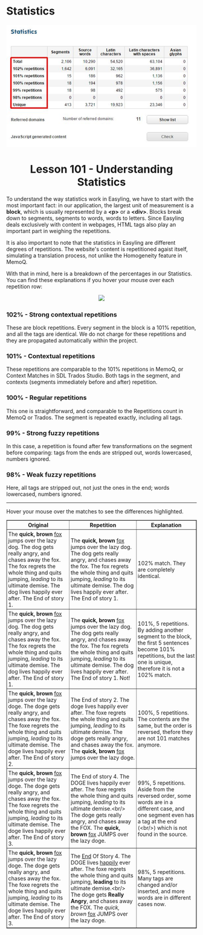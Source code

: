 # Statistics

![Discovery statistics](/img/discovery-statistics.png)

<body class="container">
<script src="https://code.jquery.com/jquery-1.11.2.min.js"></script>
<script src="https://maxcdn.bootstrapcdn.com/bootstrap/3.3.2/js/bootstrap.min.js"></script>
<script>
function on100() {
    $(".one").css("background-color", "yellow");
    $(".two").css("background-color", "LightGreen");
    $(".three").css("background-color", "LightBlue");
    $(".four").css("background-color", "LightGrey");
    $(".five").css("background-color", "pink");
  }

  function off100() {
    $(".one").css("background-color", "white");
    $(".two").css("background-color", "white");
    $(".three").css("background-color", "white");
    $(".four").css("background-color", "white");
    $(".five").css("background-color", "white");
  }

  function on99() {
    $(".one99").css("background-color", "yellow");
    $(".two99").css("background-color", "LightGreen");
    $(".three99").css("background-color", "LightBlue");
    $(".four99").css("background-color", "LightGrey");
    $(".five99").css("background-color", "pink");
  }

  function off99() {
    $(".one99").css("background-color", "white");
    $(".two99").css("background-color", "white");
    $(".three99").css("background-color", "white");
    $(".four99").css("background-color", "white");
    $(".five99").css("background-color", "white");
  }

  function on98() {
    $(".one98").css("background-color", "yellow");
    $(".two98").css("background-color", "LightGreen");
    $(".three98").css("background-color", "LightBlue");
    $(".four98").css("background-color", "LightGrey");
    $(".five98").css("background-color", "pink");
  }

  function off98() {
    $(".one98").css("background-color", "white");
    $(".two98").css("background-color", "white");
    $(".three98").css("background-color", "white");
    $(".four98").css("background-color", "white");
    $(".five98").css("background-color", "white");
  }
</script>
<style type="text/css">
	.ui-field {
		font-weight: bold;
	}

	.ui-value {
		font-style: italic;
	}

	.ui-button {
		font-weight: bold;
	}

	.pad {
		padding: 3px;
	}
</style>
<h1 translate="no"><center>Lesson 101 - Understanding Statistics</center></h1>
<p translate="no">To understand the way statistics work in Easyling, we have to start with the most important fact: in our application, the largest unit of measurement is a <b>block</b>, which is usually represented by a <b>&lt;p&gt;</b> or a <b>&lt;div&gt;</b>. Blocks break down to segments, segments to words, words to letters. Since Easyling deals exclusively with content in webpages, HTML tags also play an important part in weighing the repetitions.</p>
<p translate="no">It is also important to note that the statistics in Easyling are different degrees of repetitions. The website's content is repetitioned agaist itself, simulating a translation process, not unlike the Homogeneity feature in MemoQ.</p>
<p translate="no">With that in mind, here is a breakdown of the percentages in our Statistics. You can find these explanations if you hover your mouse over each repetition row:</p>
<center><img src="/4.png"></center>
<h3 translate="no">102% - Strong contextual repetitions</h3>
<p translate="no">These are block repetitions. Every segment in the block is a 101% repetition, and all the tags are identical. We do not charge for these repetitions and they are propagated automatically within the project.</p>
<h3 translate="no">101% - Contextual repetitions</h3>
<p translate="no">These repetitions are comparable to the 101% repetitions in MemoQ, or Context Matches in SDL Trados Studio. Both tags in the segment, and contexts (segments immediately before and after) repetition.</p>
<h3 translate="no">100% - Regular repetitions</h3>
<p translate="no">This one is straightforward, and comparable to the Repetitions count in MemoQ or Trados. The segment is repeated exactly, including all tags.</p>
<h3 translate="no">99% - Strong fuzzy repetitions</h3>
<p translate="no">In this case, a repetition is found after few transformations on the segment before comparing: tags from the ends are stripped out, words lowercased, numbers ignored.</p>
<h3 translate="no">98% - Weak fuzzy repetitions</h3>
<p translate="no">Here, all tags are stripped out, not just the ones in the end; words lowercased, numbers ignored.</p>
<hr>
<p translate="no">Hover your mouse over the matches to see the differences highlighted.</p>
<table border="1">
<thead>
<tr>
<th class="pad" translate="no">Original</th>
<th class="pad" translate="no">Repetition</th>
<th class="pad" translate="no">Explanation</th>
</tr>
</thead>
<tbody>

<tr>
<td class="pad" onmouseover="$('.102 span').css('background-color', 'yellow')" onmouseout="$('.102 span').css('background-color', 'white')"><div class="102 src"><span>The <b>quick, brown</b> <a href="http://en.wikipedia.org/wiki/Fox">fox</a> jumps over the lazy dog. The dog gets really angry, and chases away the fox. The fox regrets the whole thing and quits jumping, <i>leading</i> to its ultimate demise. The dog lives happily ever after. The End of story 1.</span></div></td>
<td class="pad" onmouseover="$('.102 span').css('background-color', 'yellow')" onmouseout="$('.102 span').css('background-color', 'white')"><div class="102 tar"><span>The <b>quick, brown</b> <a href="http://en.wikipedia.org/wiki/Fox">fox</a> jumps over the lazy dog. The dog gets really angry, and chases away the fox. The fox regrets the whole thing and quits jumping, <i>leading</i> to its ultimate demise. The dog lives happily ever after. The End of story 1.</span></div></td>
<td class="pad" translate="no">102% match. They are completely identical.</td>
</tr>

<tr>
<td class="pad" onmouseover="$('.101').css('background-color', 'yellow'); $('.not101').css('background-color', 'LightGreen');" onmouseout="$('.101').css('background-color', 'white'); $('.not101').css('background-color', 'white');"><div class="src"><span class="101">The <b>quick, brown</b> <a href="http://en.wikipedia.org/wiki/Fox">fox</a> jumps over the lazy dog. The dog gets really angry, and chases away the fox. The fox regrets the whole thing and quits jumping, <i>leading</i> to its ultimate demise. The dog lives happily ever after. The End of story 1.</span></div></td>
<td class="pad" onmouseover="$('.101').css('background-color', 'yellow'); $('.not101').css('background-color', 'LightGreen');" onmouseout="$('.101').css('background-color', 'white'); $('.not101').css('background-color', 'white');"><div class="tar"><span class="101">The <b>quick, brown</b> <a href="http://en.wikipedia.org/wiki/Fox">fox</a> jumps over the lazy dog. The dog gets really angry, and chases away the fox. The fox regrets the whole thing and quits jumping, <i>leading</i> to its ultimate demise. The dog lives happily ever after. The End of story 1.</span> <span class="not101">Not!</span></div></td>
<td class="pad" translate="no">101%, 5 repetitions. By adding another segment to the block, the first 5 sentences become 101% repetitions, but the last one is unique, therefore it is not a 102% match.</td>
</tr>

<tr>
<td class="pad" onmouseover="on100();" onmouseout="off100();"><span class="one">The <b>quick, brown</b> <a href="http://en.wikipedia.org/wiki/Fox">fox</a> jumps over the lazy doge.</span> <span class="two">The doge gets really angry, and chases away the fox.</span> <span class="three">The foxe regrets the whole thing and quits jumping, <i>leading</i> to its ultimate demise.</span> <span class="four">The doge lives happily ever after.</span> <span class="five">The End of story 2.</span></td>
<td class="pad" onmouseover="on100();" onmouseout="off100();"><span class="five">The End of story 2.</span> <span class="four">The doge lives happily ever after.</span> <span class="three">The foxe regrets the whole thing and quits jumping, <i>leading</i> to its ultimate demise.</span> <span class="two">The doge gets really angry, and chases away the fox.</span> <span class="one">The <b>quick, brown</b> <a href="http://en.wikipedia.org/wiki/Fox">fox</a> jumps over the lazy doge.</span></td>
<td class="pad" translate="no">100%, 5 repetitions. The contents are the same, but the order is reversed, thefore they are not 101 matches anymore.</td>
</tr>

<tr>
<td class="pad" onmouseover="on99();" onmouseout="off99();"><span class="one99">The <b>quick, brown</b> <a href="http://en.wikipedia.org/wiki/Fox">fox</a> jumps over the lazy doge.</span> <span class="two99">The doge gets really angry, and chases away the fox.</span> <span class="three99">The foxe regrets the whole thing and quits jumping, <i>leading</i> to its ultimate demise.</span> <span class="four99">The doge lives happily ever after.</span> <span class="five99">The End of story 3.</span></td>
<td class="pad" onmouseover="on99();" onmouseout="off99();"><span class="five99">The End of story 4.</span> <span class="four99">The DOGE lives happily ever after.</span> <span class="three99">The foxe regrets the whole thing and quits jumping, <i>leading</i> to its ultimate demise.&lt;br/&gt;<br/></span> <span class="two99">The doge gets really angry, and chases away the FOX.</span> <span class="one99">The <b>quick, brown</b> <a href="http://en.wikipedia.org/wiki/Fox">fox</a> JUMPS over the lazy doge.</span></td>
<td class="pad" translate="no">99%, 5 repetitions. Aside from the reversed order, some words are in a different case, and one segment even has a tag at the end (&lt;br/&gt;) which is not found in the source.</td>
</tr>


<tr>
<td class="pad" onmouseover="on98();" onmouseout="off98();"><span class="one98">The <b>quick, brown</b> <a href="http://en.wikipedia.org/wiki/Fox">fox</a> jumps over the lazy doge.</span> <span class="two98">The doge gets really angry, and chases away the fox.</span> <span class="three98">The foxe regrets the whole thing and quits jumping, <i>leading</i> to its ultimate demise.</span> <span class="four98">The doge lives happily ever after.</span> <span class="five98">The End of story 3.</span></td>
<td class="pad" onmouseover="on98();" onmouseout="off98();"><span class="five98">The <u>End</u> Of Story 4.</span> <span class="four98">The DOGE lives <u>happily</u> ever after.</span> <span class="three98">The foxe regrets the whole thing and quits jumping, <b>leading</b> to its ultimate demise.&lt;br/&gt;<br/></span> <span class="two98">The doge gets <b>Really Angry</b>, and chases away the FOX.</span> <span class="one98">The <i>quick, brown</i> <a href="http://en.wikipedia.org/wiki/Fox">fox</a> JUMPS over the lazy doge.</span></td>
<td class="pad" translate="no">98%, 5 repetitions. Many tags are changed and/or inserted, and more words are in different cases now.</td>
</tr>

</tbody>
</table>
<br/><br/>
<!--
<p>To demonstrate this, here are a few paragraphs, and then their repetitions highlighted for <span style="background-color: #DFAAE6">102%</span>, <span style="background-color: #AAC3E6">101%</span>, <span style="background-color: #AAE6C4">100%</span>, <span style="background-color: #E4E6AA">98%</span> and <span style="background-color: #E6C3AA">98%</span>.</p>
<p style="border: 1px solid black; padding: 5px; background-color: #eeeeee;">The &lt;b&gt;<b>quick, brown</b>&lt;/b&gt; &lt;a  href="http://en.wikipedia.org/wiki/Fox"&gt;<a href="http://en.wikipedia.org/wiki/Fox">fox</a>&lt;/a&gt; jumps over the lazy dog. The dog gets really angry, and chases away the fox. The fox regrets the whole thing and quits jumping, &lt;i&gt;<i>leading</i>&lt;/i&gt; to its ultimate demise. The dog lives happily ever after. The End.</p> 

<p><span style="background-color: #DFAAE6">The &lt;b&gt;<b>quick, brown</b>&lt;/b&gt; &lt;a  href="http://en.wikipedia.org/wiki/Fox"&gt;<a href="http://en.wikipedia.org/wiki/Fox">fox</a>&lt;/a&gt; jumps over the lazy dog. The dog gets really angry, and chases away the fox. The fox regrets the whole thing and quits jumping, &lt;i&gt;<i>leading</i>&lt;/i&gt; to its ultimate demise. The dog lives happily ever after. The End.</span></p> 
<br/>
<p style="border: 1px solid black; padding: 5px; background-color: #eeeeee;">&lt;b&gt;<b>John Smith</b>&lt;/b&gt; is the the new &lt;a  href="http://en.wikipedia.org/wiki/Smith"&gt;<a href="http://en.wikipedia.org/wiki/Smith">smith</a>&lt;/a&gt; in town. He gets the job done, and the townsfolk are happy with it. But when another Smith arrives in town, he can not handle the competition. They fight. It ends badly. The end.</p>
<p><span style="background-color: #AAC3E6">&lt;b&gt;<b>John Smith</b>&lt;/b&gt; is the the new &lt;a  href="http://en.wikipedia.org/wiki/Smith"&gt;<a href="http://en.wikipedia.org/wiki/Smith">smith</a>&lt;/a&gt; in town. He gets the job done, and the townsfolk are happy with it. But when another Smith arrives in town, he can not handle the competition. They fight. It ends badly.</span> <span style="background-color: #E4E6AA">Maybe not the end just yet.</span></p>
<br/>
<p style="border: 1px solid black; padding: 5px; background-color: #eeeeee;">&lt;i&gt;<i>Once upon a time</i>&lt;/i&gt;, there was a boy. His name was Timmy. He was very happy with his life, but then something bad happened. And that is the end.</p>
<p><span style="background-color: #AAE6C4">The end. He was very happy with his life, but then something bad happened. His name was Timmy. &lt;i&gt;<i>Once upon a time</i>&lt;/i&gt;, there was a boy.</span></p>
<br/>
<p style="border: 1px solid black; padding: 5px; background-color: #eeeeee;">Our new product has gotten &lt;b&gt;<b>excellent reviews</b>&lt;/b&gt;. And rightfully so, it is a great product. Customers all over the internet are raving about it. As a proof, we have attached a screenshot here.&lt;br/&gt;<br/>&lt;img src="/sample.png"&gt;<img src="/sample.png"></p>
<p><span style="background-color: #E4E6AA">Customers all over the internet are raving about it.<br/> As a proof, we have attached a screenshot here. And rightfully so, it is a great product.<br/> Our new product has gotten excellent reviews.<br/></span></p>
<br/>
<p style="border: 1px solid black; padding: 5px; background-color: #eeeeee;">We have arrived at 98% now. &lt;b&gt;<b>Tags</b>&lt;/b&gt; do not matter anymore. Neither do all the 1234 numbers. Nor The Cases.</p>
<p><span style="background-color: #E6C3AA">We have arrived &lt;b&gt;<b>at</b>&lt;/b&gt; 97% now. &lt;i&gt;<i>Tags</i>&lt;/i&gt; do not matter anymore. Neither &lt;b&gt;<b>do</b>&lt;/b&gt; all the 5678 numbers. Nor the &lt;u&gt;<u>cases</u>&lt;/u&gt;.</span></p>
-->
</body>
